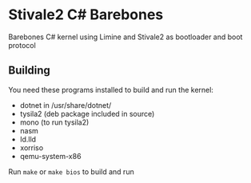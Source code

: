# Stivale2 C# Barebones
Barebones C# kernel using Limine and Stivale2 as bootloader and boot protocol

## Building
You need these programs installed to build and run the kernel:
* dotnet in /usr/share/dotnet/
* tysila2 (deb package included in source)
* mono (to run tysila2)
* nasm
* ld.lld
* xorriso
* qemu-system-x86

Run ```make``` or ```make bios``` to build and run</br>
